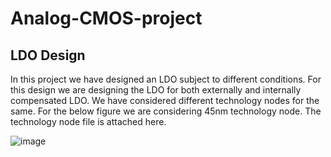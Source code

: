 # Analog-CMOS-project

## LDO Design

In this project we have designed an LDO subject to different conditions. For this design we are designing the LDO for both externally and internally compensated LDO. We have considered different technology nodes for the same. For the below figure we are considering 45nm technology node. The technology node file is attached here.

![image](https://github.com/user-attachments/assets/5ce8b229-9fde-489d-9ea2-97845d9a9552)
